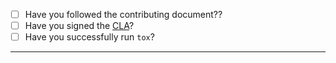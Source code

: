 - [ ] Have you followed the contributing document??
- [ ] Have you signed the [CLA](http://www.ubuntu.com/legal/contributors/)?
- [ ] Have you successfully run `tox`?

-----
